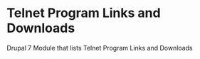 Telnet Program Links and Downloads
=================

Drupal 7 Module that lists Telnet Program Links and Downloads
